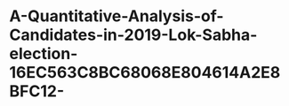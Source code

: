 # A-Quantitative-Analysis-of-Candidates-in-2019-Lok-Sabha-election-16EC563C8BC68068E804614A2E8BFC12-